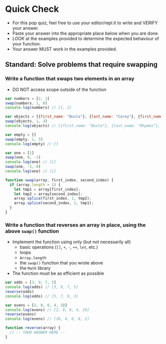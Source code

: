 # Quick Check

- For this pop quiz, feel free to use your editor/repl.it to write and VERIFY your answer.
- Paste your answer into the appropriate place below when you are done.
- *LOOK* at the examples provided to determine the expected behaviour of your function.
- Your answer MUST work in the examples provided.

## Standard: Solve problems that require swapping

### Write a function that swaps two elements in an array

- DO NOT access scope outside of the function

```js
var numbers = [2, 1]
swap(numbers, 1, 0)
console.log(numbers) // [1, 2]

var objects = [{first_name: "Busta"}, {last_name: "Carey"}, {first_name: "Mariah"}, {last_name: "Rhymes"}]
swap(objects, 1, 3)
console.log(objects) // [{first_name: "Busta"}, {last_name: "Rhymes"}, {first_name: "Mariah"}, {last_name: "Carey"}]

var empty = []
swap(empty, 1, 3)
console.log(empty) // []

var one = [1]
swap(one, 0, -1)
console.log(one) // [1]
swap(one, -1, 0)
console.log(one) // [1]

function swap(array, first_index, second_index) {
  if (array.length > 1) {
    let tmp1 = array[first_index];
    let tmp2 = array[second_index];
    array.splice(first_index, 1, tmp2);
    array.splice(second_index, 1, tmp1);
  }
}
```

### Write a function that reverses an array in place, using the above `swap()` function

- Implement the function using only (but not necessarily all)
  - basic operations (`[]`, `+`, `-`, `++`, `let`, etc.)
  - loops
  - `Array.length`
  - the `swap()` function that you wrote above
  - the `Math` library
- The function must be as efficient as possible

```js
var odds = [3, 9, 7, 5]
console.log(odds) // [3, 9, 7, 5]
reverse(odds)
console.log(odds) // [5, 7, 9, 3]

var evens = [2, 8, 6, 4, 10]
console.log(evens) // [2, 8, 6, 4, 10]
reverse(evens)
console.log(evens) // [10, 4, 6, 8, 2]

function reverse(array) {
  // -- YOUR ANSWER HERE --
}
```
